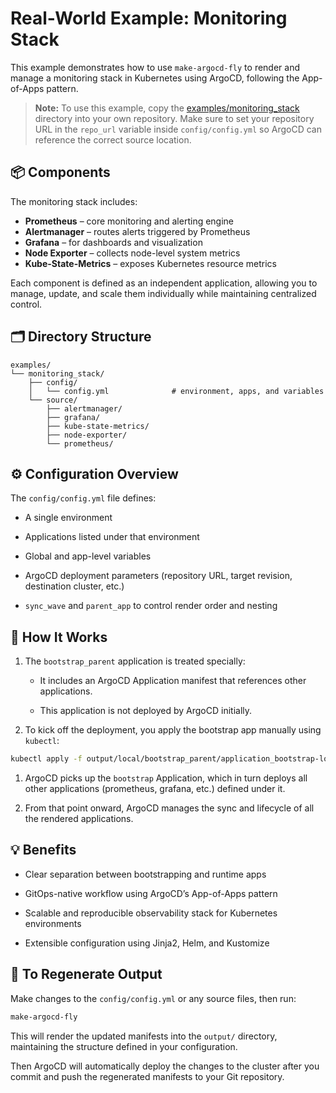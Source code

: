 # Real-World Example: Monitoring Stack

This example demonstrates how to use `make-argocd-fly` to render and manage a monitoring stack in Kubernetes using ArgoCD, following the App-of-Apps pattern.
> **Note:**
> To use this example, copy the [examples/monitoring_stack](https://github.com/Karandash8/make-argocd-fly/tree/main/examples/monitoring_stack) directory into your own repository.
> Make sure to set your repository URL in the `repo_url` variable inside `config/config.yml` so ArgoCD can reference the correct source location.
## 📦 Components

The monitoring stack includes:

- **Prometheus** – core monitoring and alerting engine
- **Alertmanager** – routes alerts triggered by Prometheus
- **Grafana** – for dashboards and visualization
- **Node Exporter** – collects node-level system metrics
- **Kube-State-Metrics** – exposes Kubernetes resource metrics

Each component is defined as an independent application, allowing you to manage, update, and scale them individually while maintaining centralized control.

## 🗂 Directory Structure

```text
examples/
└── monitoring_stack/
    ├── config/
    │   └── config.yml              # environment, apps, and variables
    └── source/
        ├── alertmanager/
        ├── grafana/
        ├── kube-state-metrics/
        ├── node-exporter/
        └── prometheus/
```

## ⚙️ Configuration Overview
The `config/config.yml` file defines:

- A single environment

- Applications listed under that environment

- Global and app-level variables

- ArgoCD deployment parameters (repository URL, target revision, destination cluster, etc.)

- `sync_wave` and `parent_app` to control render order and nesting

## 🚀 How It Works
1. The `bootstrap_parent` application is treated specially:

   - It includes an ArgoCD Application manifest that references other applications.

   - This application is not deployed by ArgoCD initially.

2. To kick off the deployment, you apply the bootstrap app manually using `kubectl`:

```bash
kubectl apply -f output/local/bootstrap_parent/application_bootstrap-local.yml
```

1. ArgoCD picks up the `bootstrap` Application, which in turn deploys all other applications (prometheus, grafana, etc.) defined under it.

2. From that point onward, ArgoCD manages the sync and lifecycle of all the rendered applications.

## 💡 Benefits
- Clear separation between bootstrapping and runtime apps

- GitOps-native workflow using ArgoCD’s App-of-Apps pattern

- Scalable and reproducible observability stack for Kubernetes environments

- Extensible configuration using Jinja2, Helm, and Kustomize

## 🔁 To Regenerate Output
Make changes to the `config/config.yml` or any source files, then run:

```bash
make-argocd-fly
```
This will render the updated manifests into the `output/` directory, maintaining the structure defined in your configuration.

 Then ArgoCD will automatically deploy the changes to the cluster after you commit and push the regenerated manifests to your Git repository.
